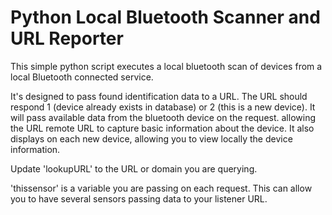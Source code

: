 # Python Local Bluetooth Scanner and URL Reporter
This simple python script executes a local bluetooth scan of devices from a local Bluetooth connected service. 

It's designed to pass found identification data to a URL. The URL should respond 1 (device already exists in database) or 2 (this is a new device). It will pass available data from the bluetooth device on the request. allowing the URL remote URL to capture basic information about the device. It also displays on each new device, allowing you to view locally the device information.

Update 'lookupURL' to the URL or domain you are querying.

'thissensor' is a variable you are passing on each request. This can allow you to have several sensors passing data to your listener URL.